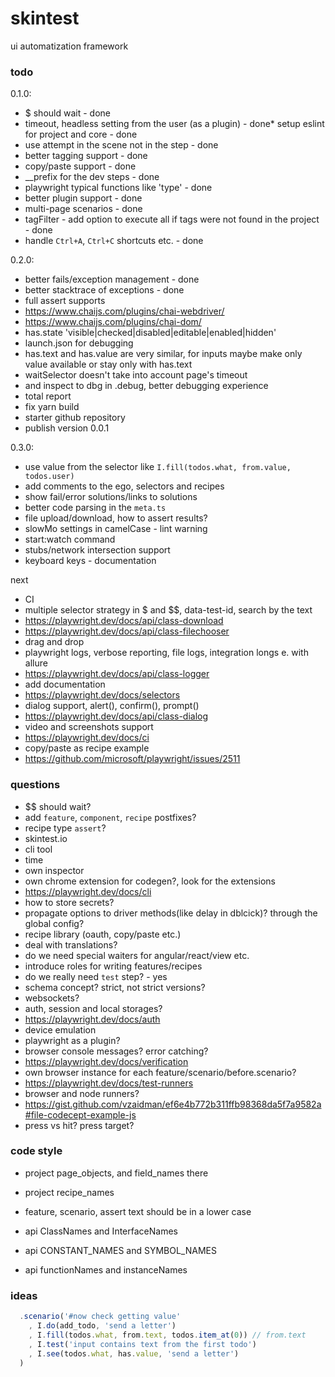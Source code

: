 # skintest
ui automatization framework

### todo 

0.1.0:
* $ should wait - done
* timeout, headless setting from the user (as a plugin) - done* setup eslint for project and core - done
* use attempt in the scene not in the step - done
* better tagging support - done
* copy/paste support - done
* __prefix for the dev steps - done
* playwright typical functions like 'type' - done
* better plugin support - done
* multi-page scenarios - done
* tagFilter - add option to execute all if tags were not found in the project - done
* handle `Ctrl+A`, `Ctrl+C` shortcuts etc. - done

0.2.0:
* better fails/exception management - done
* better stacktrace of exceptions - done
* full assert supports
* https://www.chaijs.com/plugins/chai-webdriver/
* https://www.chaijs.com/plugins/chai-dom/
* has.state 'visible|checked|disabled|editable|enabled|hidden'
* launch.json for debugging
* has.text and has.value are very similar, for inputs maybe make only value available or stay only with has.text
* waitSelector doesn't take into account page's timeout
* and inspect to dbg in .debug, better debugging experience
* total report
* fix yarn build
* starter github repository
* publish version 0.0.1

0.3.0:
* use value from the selector like `I.fill(todos.what, from.value, todos.user)`
* add comments to the ego, selectors and recipes
* show fail/error solutions/links to solutions
* better code parsing in the `meta.ts`
* file upload/download, how to assert results?
* slowMo settings in camelCase - lint warning
* start:watch command
* stubs/network intersection support
* keyboard keys - documentation

next
* CI
* multiple selector strategy in $ and $$, data-test-id, search by the text
* https://playwright.dev/docs/api/class-download
* https://playwright.dev/docs/api/class-filechooser
* drag and drop
* playwright logs, verbose reporting, file logs, integration longs e. with allure
* https://playwright.dev/docs/api/class-logger
* add documentation
* https://playwright.dev/docs/selectors
* dialog support, alert(), confirm(), prompt()
* https://playwright.dev/docs/api/class-dialog
* video and screenshots support
* https://playwright.dev/docs/ci
* copy/paste as recipe example
* https://github.com/microsoft/playwright/issues/2511


### questions
* $$ should wait?
* add `feature`, `component`, `recipe` postfixes?
* recipe type `assert`?
* skintest.io
* cli tool
* time 
* own inspector
* own chrome extension for codegen?, look for the extensions
* https://playwright.dev/docs/cli
* how to store secrets?
* propagate options to driver methods(like delay in dblcick)? through the global config?
* recipe library (oauth, copy/paste etc.)
* deal with translations?
* do we need special waiters for angular/react/view etc.
* introduce roles for writing features/recipes
* do we really need `test` step? - yes
* schema concept? strict, not strict versions? 
* websockets?
* auth, session and local storages?
* https://playwright.dev/docs/auth
* device emulation
* playwright as a plugin?
* browser console messages? error catching?
* https://playwright.dev/docs/verification
* own browser instance for each feature/scenario/before.scenario?
* https://playwright.dev/docs/test-runners
* browser and node runners?
* https://gist.github.com/vzaidman/ef6e4b772b311ffb98368da5f7a9582a#file-codecept-example-js
* press vs hit? press target?

### code style

* project page_objects, and field_names there
* project recipe_names
* feature, scenario, assert text should be in a lower case

* api ClassNames and InterfaceNames
* api CONSTANT_NAMES and SYMBOL_NAMES
* api functionNames and instanceNames

### ideas

```typescript
  .scenario('#now check getting value'
    , I.do(add_todo, 'send a letter')
    , I.fill(todos.what, from.text, todos.item_at(0)) // from.text
    , I.test('input contains text from the first todo')
    , I.see(todos.what, has.value, 'send a letter')
  )
```

